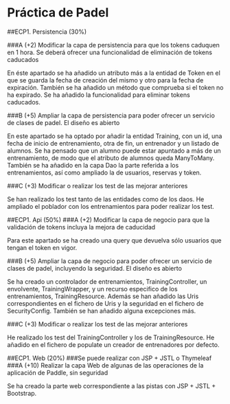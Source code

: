 # Práctica de Padel

##ECP1. Persistencia (30%)

###A (+2) Modificar la capa de persistencia para que los tokens caduquen en 1 hora. Se deberá ofrecer una funcionalidad de eliminación de tokens caducados

En éste apartado se ha añadido un atributo más a la entidad de Token en el que se guarda la fecha de creación del mismo y otro para la fecha de expiración. También se ha añadido un método que comprueba si el token no ha expirado. Se ha añadido la funcionalidad para eliminar tokens caducados.

###B (+5) Ampliar la capa de persistencia para poder ofrecer un servicio de clases de padel. El diseño es abierto

En este apartado se ha optado por añadir la entidad Training, con un id, una fecha de inicio de entrenamiento, otra de fin, un entrenador y un listado de alumnos. Se ha pensado que un alumno puede estar apuntado a más de un entrenamiento, de modo que el atributo de alumnos queda ManyToMany.
También se ha añadido en la capa Dao la parte referida a los entrenamientos, así como ampliado la de usuarios, reservas y token.

###C (+3) Modificar o realizar los test de las mejorar anteriores

Se han realizado los test tanto de las entidades como de los daos. He ampliado el poblador con los entrenamientos para poder realizar los test.

##ECP1. Api (50%)
###A (+2) Modificar la capa de negocio para que la validación de tokens incluya la mejora de caducidad

Para este apartado se ha creado una query que devuelva sólo usuarios que tengan el token en vigor.

###B (+5) Ampliar la capa de negocio para poder ofrecer un servicio de clases de padel, incluyendo la seguridad. El diseño es abierto

Se ha creado un controlador de entrenamientos, TrainingController, un envolvente, TrainingWrapper, y un recurso especifico de los entrenamientos, TrainingResource. Además se han añadido las Uris correspondientes en el fichero de Uris y la seguridad en el fichero de SecurityConfig. También se han añadido alguna excepciones más.

###C (+3) Modificar o realizar los test de las mejorar anteriores

He realizado los test del TrainingController y los de TrainingResource. He añadido en el fichero de populate un creador de entrenadores por defecto.

##ECP1. Web (20%)
###Se puede realizar con JSP + JSTL o Thymeleaf
###A (+10) Realizar la capa Web de algunas de las operaciones de la aplicación de Paddle, sin seguridad

Se ha creado la parte web correspondiente a las pistas con JSP + JSTL + Bootstrap.
